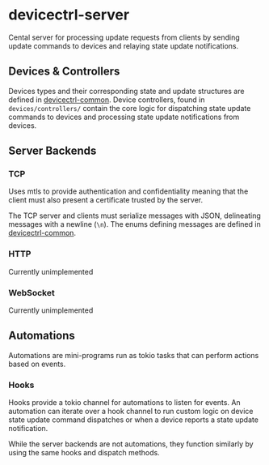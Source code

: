 # devicectrl-server

Cental server for processing update requests from clients by sending update commands to devices and relaying state update notifications.

## Devices & Controllers

Devices types and their corresponding state and update structures are defined in [devicectrl-common](https://github.com/MatthewCash/devicectrl-common). Device controllers, found in `devices/controllers/` contain the core logic for dispatching state update commands to devices and processing state update notifications from devices.

## Server Backends

### TCP

Uses mtls to provide authentication and confidentiality meaning that the client must also present a certificate trusted by the server.

The TCP server and clients must serialize messages with JSON, delineating messages with a newline (`\n`). The enums defining messages are defined in [devicectrl-common](https://github.com/MatthewCash/devicectrl-common).

### HTTP

Currently unimplemented

### WebSocket

Currently unimplemented

## Automations

Automations are mini-programs run as tokio tasks that can perform actions based on events.

### Hooks

Hooks provide a tokio channel for automations to listen for events. An automation can iterate over a hook channel to run custom logic on device state update command dispatches or when a device reports a state update notification.

While the server backends are not automations, they function similarly by using the same hooks and dispatch methods.
